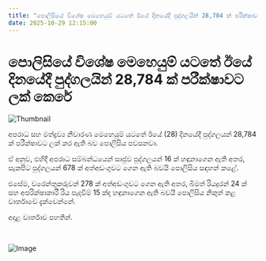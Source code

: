 ```yaml
---
title: "පොලිසියේ විශේෂ මෙහෙයුම් යටතේ ඊ​යේ දිනයේදී පුද්ගලයින් 28,784 ක් පරීක්ෂාවට ලක් කෙරේ"
date: 2025-10-29 12:15:00
---
```


# පොලිසියේ විශේෂ මෙහෙයුම් යටතේ ඊ​යේ දිනයේදී පුද්ගලයින් 28,784 ක් පරීක්ෂාවට ලක් කෙරේ

![Thumbnail](https://helakuru.sgp1.cdn.digitaloceanspaces.com/esana/images/lib/srilanka-police[1].jpg)

අපරාධ සහ මත්ද්‍රව්‍ය නිවාරණ මෙහෙයුම් යටතේ ඊයේ (28) දිනයේදී පුද්ගලයන් 28,784 ක් පරීක්ෂාවට ලක් කර ඇති බව පොලිසිය පවසනවා.

ඒ අනුව, එහිදී අපරාධ සම්බන්ධයෙන් සෘජුව පුද්ගලයන් 16 ක් හඳුනාගෙන ඇති අතර, සැකපිට පුද්ගලයන් 678 ක් අත්අඩංගුවට ගෙන ඇති බවයි පොලිසිය සඳහන් කළේ.

එසේම, වරෙන්තුකරුවන් 278 ක් අත්අඩංගුවට ගෙන ඇති අතර, බීමත් රියදුරන් 24 ක් සහ අපරික්ෂාකාරී රිය පැදවීම් 15 ක්ද හඳුනාගෙන ඇති බවයි පොලිසිය නිකුත් කළ වාර්තාවේ දැක්වෙන්නේ.

අදාළ වාර්තාව පහතින්.

 

![Image](https://helakuru.sgp1.cdn.digitaloceanspaces.com/esana/images/6901973e13cb5pdf_page_0.jpeg)

